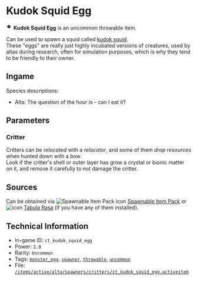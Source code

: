 # Kudok Squid Egg

<img src="https://raw.githubusercontent.com/Ceterai/Enternia/main/items/active/alta/spawners/critters/ct_kudok_squid_egg.png" alt="Kudok Squid Egg icon" loading="lazy" width="auto" height="16px"/> **Kudok Squid Egg** is an uncommon throwable item.

Can be used to spawn a squid called [kudok squid](https://ceterai.github.io/MyEnternia/Wiki/kudoksquid).  
These "eggs" are really just highly incubated versions of creatures, used by altas during research, often for simulation purposes, which is why they tend to be friendly to their owner.

## Ingame

Species descriptions:

- Alta: The question of the hour is - can I eat it?

## Parameters

### Critter

Critters can be _relocated_ with a _relocator_, and some of them _drop resources_ when hunted down with a _bow_.  
Look if the critter's shell or outer layer has grow a crystal or bionic matter on it, and remove it carefully to not damage the critter.

## Sources

Can be obtained via <img src="https://raw.githubusercontent.com/Silverfeelin/Starbound-SpawnableItemPack/master/interface/sip/iconSmall.png" alt="Spawnable Item Pack icon" width="18" height="14"/> [Spawnable Item Pack](https://steamcommunity.com/sharedfiles/filedetails/?id=733665104) or <img src="https://steamuserimages-a.akamaihd.net/ugc/263843960696222713/3EC9A7C005541F7D577EBCB8C5736B4EFC9973D6/" alt="icon" width="8" height="12"/> [Tabula Rasa](https://community.playstarbound.com/resources/the-tabula-rasa.3222/) (if you have any of them installed).

## Technical Information

- In-game ID: `ct_kudok_squid_egg`
- Power: `2.0`
- Rarity: `Uncommon`
- Tags: [`monster_egg`](https://ceterai.github.io/MyEnternia/Wiki/Tags/MonsterEgg), [`spawner`](https://ceterai.github.io/MyEnternia/Wiki/Tags/Spawner), [`throwable`](https://ceterai.github.io/MyEnternia/Wiki/Tags/Throwable), [`uncommon`](https://ceterai.github.io/MyEnternia/Wiki/Tags/Uncommon)
- File: [`/items/active/alta/spawners/critters/ct_kudok_squid_egg.activeitem`](https://github.com/Ceterai/Enternia/blob/main/items/active/alta/spawners/critters/ct_kudok_squid_egg.activeitem)
